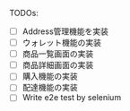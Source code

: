 TODOs:
- [ ] Address管理機能を実装
- [ ] ウォレット機能の実装
- [ ] 商品一覧画面の実装
- [ ] 商品詳細画面の実装
- [ ] 購入機能の実装
- [ ] 配達機能の実装
- [ ] Write e2e test by selenium
